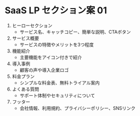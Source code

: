 # SaaS LP セクション案 01

1. ヒーローセクション
   - サービス名、キャッチコピー、簡単な説明、CTAボタン
2. サービス概要
   - サービスの特徴やメリットを3つ程度
3. 機能紹介
   - 主要機能をアイコン付きで紹介
4. 導入事例
   - 顧客の声や導入企業ロゴ
5. 料金プラン
   - シンプルな料金表、無料トライアル案内
6. よくある質問
   - サポート体制やセキュリティについて
7. フッター
   - 会社情報、利用規約、プライバシーポリシー、SNSリンク 